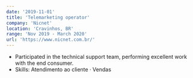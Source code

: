 ```yaml
---
date: '2019-11-01'
title: 'Telemarketing operator'
company: 'Nicnet'
location: 'Cravinhos, BR'
range: 'Nov 2019 - March 2020'
url: 'https://www.nicnet.com.br/'
---
```


- Participated in the technical support team, performing excellent work with the end consumer.
- Skills: Atendimento ao cliente · Vendas
